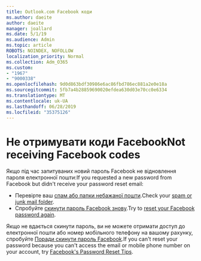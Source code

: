 ```yaml
---
title: Outlook.com Facebook коди
ms.author: daeite
author: daeite
manager: joallard
ms.date: 5/1/19
ms.audience: Admin
ms.topic: article
ROBOTS: NOINDEX, NOFOLLOW
localization_priority: Normal
ms.collection: Adm_O365
ms.custom:
- "1967"
- "9000338"
ms.openlocfilehash: 9d0d863bdf30986e6ac86fbd786ec881a2e0e18a
ms.sourcegitcommit: 5fb7a4b28859690020efdea630d03e70cc0e6334
ms.translationtype: MT
ms.contentlocale: uk-UA
ms.lasthandoff: 06/28/2019
ms.locfileid: "35375126"
---
```

# <a name="not-receiving-facebook-codes"></a><span data-ttu-id="21127-102">Не отримувати коди Facebook</span><span class="sxs-lookup"><span data-stu-id="21127-102">Not receiving Facebook codes</span></span>

<span data-ttu-id="21127-103">Якщо під час запитуваних новий пароль Facebook не відновлення пароля електронної пошти:</span><span class="sxs-lookup"><span data-stu-id="21127-103">If you requested a new password from Facebook but didn't receive your password reset email:</span></span>

- <span data-ttu-id="21127-104">Перевірте ваш [спам або папки небажаної пошти](https://outlook.live.com/mail/junkemail).</span><span class="sxs-lookup"><span data-stu-id="21127-104">Check your [spam or junk mail folder](https://outlook.live.com/mail/junkemail).</span></span>
- <span data-ttu-id="21127-105">Спробуйте [скинути пароль Facebook знову](https://www.facebook.com/help/213395615347144?helpref=faq_content).</span><span class="sxs-lookup"><span data-stu-id="21127-105">Try to [reset your Facebook password again](https://www.facebook.com/help/213395615347144?helpref=faq_content).</span></span>

<span data-ttu-id="21127-106">Якщо не вдається скинути пароль, ви не можете отримати доступ до електронної пошти або номер мобільного телефону на вашому рахунку, спробуйте [Поради скинути пароль Facebook](https://www.facebook.com/help/218815984812734).</span><span class="sxs-lookup"><span data-stu-id="21127-106">If you can't reset your password because you can't access the email or mobile phone number on your account, try [Facebook's Password Reset Tips](https://www.facebook.com/help/218815984812734).</span></span>